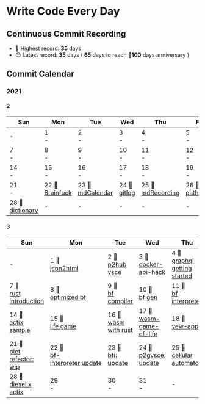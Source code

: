 # Write Code Every Day

## Continuous Commit Recording

- 🥇 Highest record: **35** days
- 😊 Latest record: **35** days ( **65** days to reach 🎉**100** days anniversary )

## Commit Calendar

### 2021

#### 2
Sun|Mon|Tue|Wed|Thu|Fri|Sat
-|-|-|-|-|-|-
-|1<br>-|2<br>-|3<br>-|4<br>-|5<br>-|6<br>-
7<br>-|8<br>-|9<br>-|10<br>-|11<br>-|12<br>-|13<br>-
14<br>-|15<br>-|16<br>-|17<br>-|18<br>-|19<br>-|20<br>-
21<br>-|22 🍺<br>[Brainfuck](./node/brainfuck)|23 🍺<br>[mdCalendar](./node/mdCalendar)|24 🍺<br>[gitlog](./node/gitlog)|25 🍺<br>[mdRecording](./node/mdRecording)|26 🍺<br>[path2hub](./node/path2hub)|27 🍺<br>[githack](./node/githack)
28 🍺<br>[dictionary](./node/dictionary)|-|-|-|-|-|-
#### 3
Sun|Mon|Tue|Wed|Thu|Fri|Sat
-|-|-|-|-|-|-
-|1 🍺<br>[json2html](./node/json2html)|2 🍺<br>[p2hub vsce](./node/path2GithubVsce)|3 🍺<br>[docker-api-hack](./node/docker-api-hack)|4 🍺<br>[graphql getting started](./node/graphql-getting-started)|5 🍺<br>[go getting starged](./go/getting-started)|6 🍺<br>[rust getting started](./rust/getting-started)
7 🍺<br>[rust introduction](./rust/introduction)|8 🍺<br>[optimized bf](./rust/optimaized-bf)|9 🍺<br>[bf compiler](./node/bf-compiler)|10 🍺<br>[bf gen](./node/bf-gen)|11 🍺<br>[bf interpreter](./node/brainfuck-interpreter)|12 🍺<br>[bf2js](./node/bf2js)|13 🍺<br>[redux-sample](./node/redux-sample)
14 🍺<br>[actix sample](./rust/actix-sample)|15 🍺<br>[life game](./rust/lifegame)|16 🍺<br>[wasm with rust](./rust/wasm)|17 🍺<br>[wasm-game-of-life](./rust/wasm-game-of-life)|18 🍺<br>[yew-app](./rust/yew-app)|19 🍺<br>[piet: wip](./rust/piet-interpreter)|20 🍺<br>[piet](./rust/piet)
21 🍺<br>[piet refactor: wip](./rust/piet-refactor)|22 🍺<br>[bf-interoreter:update](./node/brainfuck-interpreter)|23 🍺<br>[bfi: update](./node/brainfuck-interpreter)|24 🍺<br>[p2gvsce: update](./node/path2GithubVsce)|25 🍺<br>[cellular automaton](./rust/cellular-automaton)|26 🍺<br>[diesel-rs](./rust/diesel)|27 🍺<br>[diesel: r2d2](./rust/diesel)
28 🍺<br>[diesel x actix](./rust/diesel)|29<br>-|30<br>-|31<br>-|-|-|-
